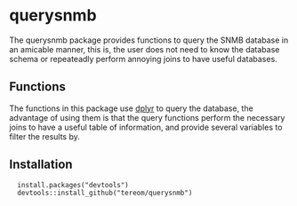 # querysnmb

The querysnmb package provides functions to query the SNMB database in an
amicable manner, this is, the user does not need to know the database schema
or repeateadly perform annoying joins to have useful databases.

## Functions
The functions in this package use [dplyr](https://github.com/hadley/dplyr) to query the database, the advantage of
using them is that the query functions perform the necessary joins to have a
useful table of information, and provide several variables to filter the
results by.

## Installation

```
  install.packages("devtools")
  devtools::install_github("tereom/querysnmb")
```
